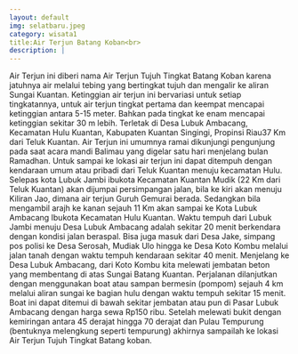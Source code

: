 ```yaml
---
layout: default
img: selatbaru.jpeg
category: wisata1
title:Air Terjun Batang Koban<br>
description: |
---
```

Air Terjun ini diberi nama Air Terjun Tujuh Tingkat Batang Koban karena jatuhnya air melalui tebing yang bertingkat tujuh dan mengalir ke aliran Sungai Kuantan. Ketinggian air terjun ini bervariasi untuk setiap tingkatannya, untuk air terjun tingkat pertama dan keempat mencapai ketinggian antara 5-15 meter.  Bahkan pada tingkat ke enam mencapai ketinggian sekitar 30 m lebih. Terletak di Desa Lubuk Ambacang, Kecamatan Hulu Kuantan, Kabupaten Kuantan Singingi, Propinsi Riau37 Km dari Teluk Kuantan.
Air Terjun ini umumnya ramai dikunjungi pengunjung pada saat acara mandi Balimau yang digelar satu hari menjelang bulan Ramadhan.
Untuk sampai ke lokasi air terjun ini dapat ditempuh dengan kendaraan umum atau pribadi dari Teluk Kuantan menuju kecamatan Hulu. Selepas kota  Lubuk Jambi ibukota Kecamatan Kuantan Mudik (22 Km dari Teluk Kuantan) akan dijumpai persimpangan jalan, bila ke kiri akan menuju Kiliran Jao, dimana air terjun Guruh Gemurai berada.  Sedangkan bila mengambil arajh ke kanan sejauh 11 Km akan sampai ke Kota Lubuk Ambacang Ibukota Kecamatan Hulu Kuantan.  Waktu tempuh dari Lubuk Jambi menuju Desa Lubuk Ambacang adalah sekitar 20 menit berkendara  dengan kondisi jalan beraspal.
Bisa juga masuk dari Desa Jake, simpang pos polisi ke Desa Serosah, Mudiak Ulo hingga ke Desa Koto Kombu melalui jalan tanah dengan waktu tempuh kendaraan sekitar 40 menit. Menjelang ke Desa Lubuk Ambacang, dari Koto Kombu kita melewati jembatan beton yang membentang di atas Sungai Batang Kuantan.
Perjalanan dilanjutkan dengan menggunakan boat atau sampan bermesin (pompom) sejauh 4 km  melalui aliran sungai ke bagian hulu dengan waktu tempuh sekitar 15 menit.  Boat ini dapat ditemui  di bawah sekitar jembatan atau pun di Pasar Lubuk Ambacang dengan harga sewa Rp150 ribu.  Setelah melewati bukit dengan kemiringan antara 45 derajat hingga 70 derajat dan Pulau Tempurung (bentuknya melengkung seperti tempurung) akhirnya sampailah ke lokasi Air Terjun Tujuh Tingkat Batang koban.
